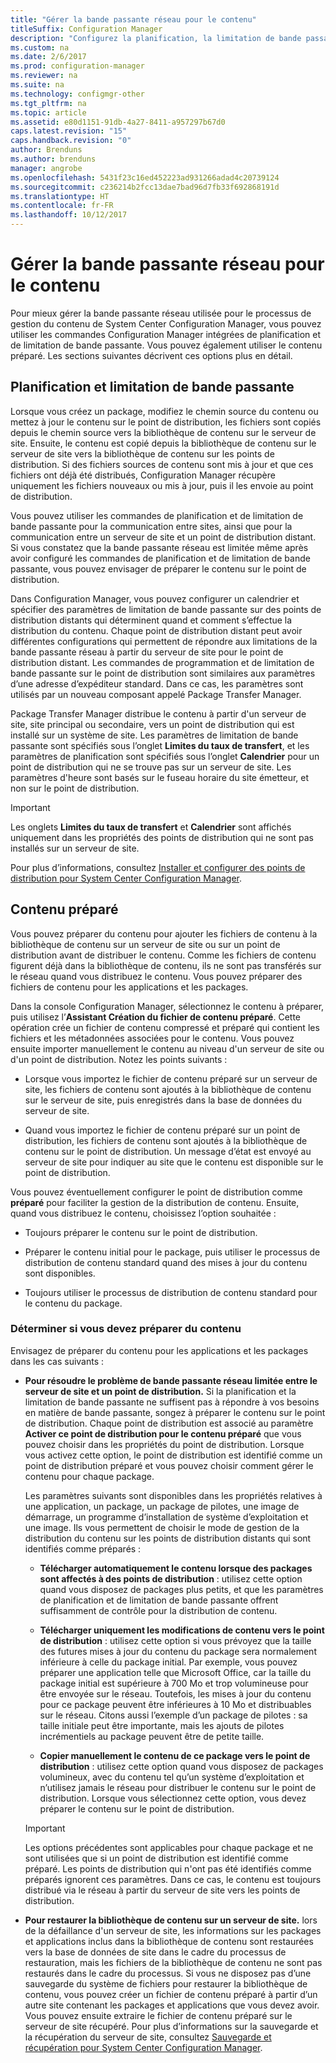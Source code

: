 ```yaml
---
title: "Gérer la bande passante réseau pour le contenu"
titleSuffix: Configuration Manager
description: "Configurez la planification, la limitation de bande passante et le contenu préparé pour System Center Configuration Manager."
ms.custom: na
ms.date: 2/6/2017
ms.prod: configuration-manager
ms.reviewer: na
ms.suite: na
ms.technology: configmgr-other
ms.tgt_pltfrm: na
ms.topic: article
ms.assetid: e80d1151-91db-4a27-8411-a957297b67d0
caps.latest.revision: "15"
caps.handback.revision: "0"
author: Brenduns
ms.author: brenduns
manager: angrobe
ms.openlocfilehash: 5431f23c16ed452223ad931266adad4c20739124
ms.sourcegitcommit: c236214b2fcc13dae7bad96d7fb33f692868191d
ms.translationtype: HT
ms.contentlocale: fr-FR
ms.lasthandoff: 10/12/2017
---
```

# <a name="manage-network-bandwidth-for-content"></a>Gérer la bande passante réseau pour le contenu
Pour mieux gérer la bande passante réseau utilisée pour le processus de gestion du contenu de System Center Configuration Manager, vous pouvez utiliser les commandes Configuration Manager intégrées de planification et de limitation de bande passante. Vous pouvez également utiliser le contenu préparé. Les sections suivantes décrivent ces options plus en détail.

##  <a name="BKMK_PlanningForThrottling"></a>Planification et limitation de bande passante  

 Lorsque vous créez un package, modifiez le chemin source du contenu ou mettez à jour le contenu sur le point de distribution, les fichiers sont copiés depuis le chemin source vers la bibliothèque de contenu sur le serveur de site. Ensuite, le contenu est copié depuis la bibliothèque de contenu sur le serveur de site vers la bibliothèque de contenu sur les points de distribution. Si des fichiers sources de contenu sont mis à jour et que ces fichiers ont déjà été distribués, Configuration Manager récupère uniquement les fichiers nouveaux ou mis à jour, puis il les envoie au point de distribution.

 Vous pouvez utiliser les commandes de planification et de limitation de bande passante pour la communication entre sites, ainsi que pour la communication entre un serveur de site et un point de distribution distant. Si vous constatez que la bande passante réseau est limitée même après avoir configuré les commandes de planification et de limitation de bande passante, vous pouvez envisager de préparer le contenu sur le point de distribution.  

 Dans Configuration Manager, vous pouvez configurer un calendrier et spécifier des paramètres de limitation de bande passante sur des points de distribution distants qui déterminent quand et comment s’effectue la distribution du contenu. Chaque point de distribution distant peut avoir différentes configurations qui permettent de répondre aux limitations de la bande passante réseau à partir du serveur de site pour le point de distribution distant. Les commandes de programmation et de limitation de bande passante sur le point de distribution sont similaires aux paramètres d’une adresse d’expéditeur standard. Dans ce cas, les paramètres sont utilisés par un nouveau composant appelé Package Transfer Manager.

 Package Transfer Manager distribue le contenu à partir d'un serveur de site, site principal ou secondaire, vers un point de distribution qui est installé sur un système de site. Les paramètres de limitation de bande passante sont spécifiés sous l’onglet **Limites du taux de transfert**, et les paramètres de planification sont spécifiés sous l’onglet **Calendrier** pour un point de distribution qui ne se trouve pas sur un serveur de site. Les paramètres d'heure sont basés sur le fuseau horaire du site émetteur, et non sur le point de distribution.  

> [!IMPORTANT]  
>  Les onglets **Limites du taux de transfert** et **Calendrier** sont affichés uniquement dans les propriétés des points de distribution qui ne sont pas installés sur un serveur de site.  

Pour plus d’informations, consultez [Installer et configurer des points de distribution pour System Center Configuration Manager](/sccm/core/servers/deploy/configure/install-and-configure-distribution-points).  

##  <a name="BKMK_PrestagingContent"></a>Contenu préparé  
 Vous pouvez préparer du contenu pour ajouter les fichiers de contenu à la bibliothèque de contenu sur un serveur de site ou sur un point de distribution avant de distribuer le contenu. Comme les fichiers de contenu figurent déjà dans la bibliothèque de contenu, ils ne sont pas transférés sur le réseau quand vous distribuez le contenu. Vous pouvez préparer des fichiers de contenu pour les applications et les packages.  

Dans la console Configuration Manager, sélectionnez le contenu à préparer, puis utilisez l’**Assistant Création du fichier de contenu préparé**. Cette opération crée un fichier de contenu compressé et préparé qui contient les fichiers et les métadonnées associées pour le contenu. Vous pouvez ensuite importer manuellement le contenu au niveau d'un serveur de site ou d'un point de distribution. Notez les points suivants :  

-   Lorsque vous importez le fichier de contenu préparé sur un serveur de site, les fichiers de contenu sont ajoutés à la bibliothèque de contenu sur le serveur de site, puis enregistrés dans la base de données du serveur de site.  

-   Quand vous importez le fichier de contenu préparé sur un point de distribution, les fichiers de contenu sont ajoutés à la bibliothèque de contenu sur le point de distribution. Un message d’état est envoyé au serveur de site pour indiquer au site que le contenu est disponible sur le point de distribution.  

Vous pouvez éventuellement configurer le point de distribution comme **préparé** pour faciliter la gestion de la distribution de contenu. Ensuite, quand vous distribuez le contenu, choisissez l’option souhaitée :  

-   Toujours préparer le contenu sur le point de distribution.  

-   Préparer le contenu initial pour le package, puis utiliser le processus de distribution de contenu standard quand des mises à jour du contenu sont disponibles.  

-   Toujours utiliser le processus de distribution de contenu standard pour le contenu du package.  

###  <a name="BKMK_DetermineToPrestageContent"></a>Déterminer si vous devez préparer du contenu  
 Envisagez de préparer du contenu pour les applications et les packages dans les cas suivants :  

-   **Pour résoudre le problème de bande passante réseau limitée entre le serveur de site et un point de distribution.** Si la planification et la limitation de bande passante ne suffisent pas à répondre à vos besoins en matière de bande passante, songez à préparer le contenu sur le point de distribution. Chaque point de distribution est associé au paramètre **Activer ce point de distribution pour le contenu préparé** que vous pouvez choisir dans les propriétés du point de distribution. Lorsque vous activez cette option, le point de distribution est identifié comme un point de distribution préparé et vous pouvez choisir comment gérer le contenu pour chaque package.  

    Les paramètres suivants sont disponibles dans les propriétés relatives à une application, un package, un package de pilotes, une image de démarrage, un programme d’installation de système d’exploitation et une image. Ils vous permettent de choisir le mode de gestion de la distribution du contenu sur les points de distribution distants qui sont identifiés comme préparés :  

    -   **Télécharger automatiquement le contenu lorsque des packages sont affectés à des points de distribution** : utilisez cette option quand vous disposez de packages plus petits, et que les paramètres de planification et de limitation de bande passante offrent suffisamment de contrôle pour la distribution de contenu.  

    -   **Télécharger uniquement les modifications de contenu vers le point de distribution** : utilisez cette option si vous prévoyez que la taille des futures mises à jour du contenu du package sera normalement inférieure à celle du package initial. Par exemple, vous pouvez préparer une application telle que Microsoft Office, car la taille du package initial est supérieure à 700 Mo et trop volumineuse pour être envoyée sur le réseau. Toutefois, les mises à jour du contenu pour ce package peuvent être inférieures à 10 Mo et distribuables sur le réseau. Citons aussi l’exemple d’un package de pilotes : sa taille initiale peut être importante, mais les ajouts de pilotes incrémentiels au package peuvent être de petite taille.  

    -   **Copier manuellement le contenu de ce package vers le point de distribution** : utilisez cette option quand vous disposez de packages volumineux, avec du contenu tel qu’un système d’exploitation et n’utilisez jamais le réseau pour distribuer le contenu sur le point de distribution. Lorsque vous sélectionnez cette option, vous devez préparer le contenu sur le point de distribution.  

    > [!IMPORTANT]  
    >  Les options précédentes sont applicables pour chaque package et ne sont utilisées que si un point de distribution est identifié comme préparé. Les points de distribution qui n'ont pas été identifiés comme préparés ignorent ces paramètres. Dans ce cas, le contenu est toujours distribué via le réseau à partir du serveur de site vers les points de distribution.  

-   **Pour restaurer la bibliothèque de contenu sur un serveur de site.** lors de la défaillance d'un serveur de site, les informations sur les packages et applications inclus dans la bibliothèque de contenu sont restaurées vers la base de données de site dans le cadre du processus de restauration, mais les fichiers de la bibliothèque de contenu ne sont pas restaurés dans le cadre du processus. Si vous ne disposez pas d’une sauvegarde du système de fichiers pour restaurer la bibliothèque de contenu, vous pouvez créer un fichier de contenu préparé à partir d’un autre site contenant les packages et applications que vous devez avoir. Vous pouvez ensuite extraire le fichier de contenu préparé sur le serveur de site récupéré. Pour plus d’informations sur la sauvegarde et la récupération du serveur de site, consultez [Sauvegarde et récupération pour System Center Configuration Manager](/sccm/protect/understand/backup-and-recovery).  
